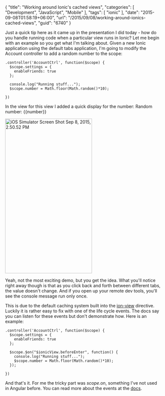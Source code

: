 {
	"title": "Working around Ionic's cached views",
	"categories": [
		"Development",
		"JavaScript",
		"Mobile"
	],
	"tags": [
		"ionic"
	],
	"date": "2015-09-08T01:58:19+06:00",
	"url": "/2015/09/08/working-around-ionics-cached-views",
	"guid": "6740"
}

Just a quick tip here as it came up in the presentation I did today - how do you handle running code when a particular view runs in Ionic? Let me begin with an example so you get what I'm talking about. Given a new Ionic application using the default tabs application, I'm going to modify the Account controller to add a random number to the scope:

<!--more-->

<pre><code class="language-javascript">.controller('AccountCtrl', function($scope) {
  $scope.settings = {
    enableFriends: true
  };
	
  console.log("Running stuff...");
  $scope.number = Math.floor(Math.random()*10);

})</code></pre>

In the view for this view I added a quick display for the number: Random number: {{number}}

<img src="http://www.raymondcamden.com/wp-content/uploads/2015/09/iOS-Simulator-Screen-Shot-Sep-8-2015-2.50.52-PM.png" alt="iOS Simulator Screen Shot Sep 8, 2015, 2.50.52 PM" width="281" height="500" class="aligncenter size-full wp-image-6741 imgborder" />

Yeah, not the most exciting demo, but you get the idea. What you'll notice right away though is that as you click back and forth between different tabs, the value doesn't change. And if you open up your remote dev tools, you'll see the console message run only once.

This is due to the default caching system built into the <a href="http://ionicframework.com/docs/api/directive/ionView/">ion-view</a> directive. Luckily it is rather easy to fix with one of the life cycle events. The docs say you can listen for these events but don't demonstrate how. Here is an example:

<pre><code class="language-javascript">.controller('AccountCtrl', function($scope) {
  $scope.settings = {
    enableFriends: true
  };
	
  $scope.$on("$ionicView.beforeEnter", function() {
    console.log("Running stuff...");
    $scope.number = Math.floor(Math.random()*10);
  });
	
})</code></pre>

And that's it. For me the tricky part was $scope.$on, something I've not used in Angular before. You can read more about the events at the <a href="http://ionicframework.com/docs/api/directive/ionView/">docs</a>. 